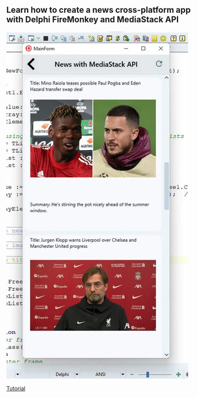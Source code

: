 ## Learn how to create a news cross-platform app with Delphi FireMonkey and MediaStack API

![](https://github.com/MuminjonGuru/Mastering-FireMonkey-Delphi/blob/master/How%20to%20Create%20a%20News%20App%20with%20Delphi%20Firemonkey/scrshot.png)

[Tutorial](https://blogs.embarcadero.com/how-to-create-a-cross-platform-news-app-with-delphi/)
